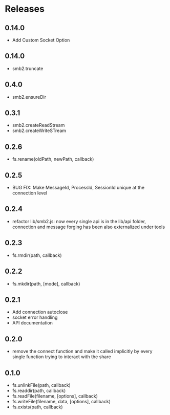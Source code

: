# Releases

## 0.14.0

- Add Custom Socket Option

## 0.14.0

- smb2.truncate

## 0.4.0

- smb2.ensureDir

## 0.3.1

- smb2.createReadStream
- smb2.createWriteSTream

## 0.2.6

- fs.rename(oldPath, newPath, callback)

## 0.2.5

- BUG FIX: Make MessageId, ProcessId, SessionId unique at the connection level

## 0.2.4

- refactor lib/smb2.js: now every single api is in the lib/api folder, connection and message forging has been also externalized under tools

## 0.2.3

- fs.rmdir(path, callback)

## 0.2.2

- fs.mkdir(path, [mode], callback)

## 0.2.1

- Add connection autoclose
- socket error handling
- API documentation

## 0.2.0

- remove the connect function and make it called implicitly by every single function trying to interact with the share

## 0.1.0

- fs.unlinkFile(path, callback)
- fs.readdir(path, callback)
- fs.readFile(filename, [options], callback)
- fs.writeFile(filename, data, [options], callback)
- fs.exists(path, callback)
